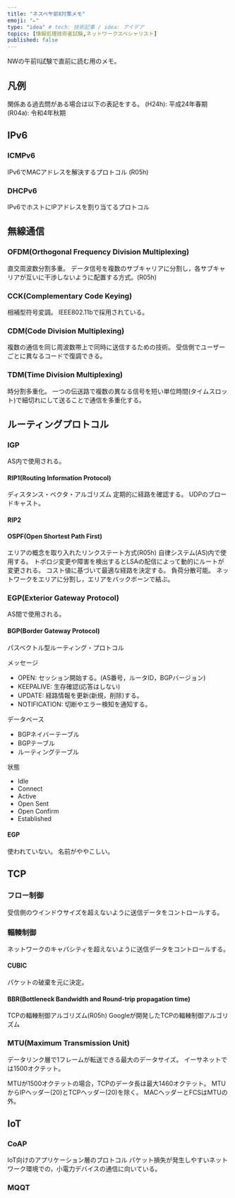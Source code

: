 ```yaml
---
title: "ネスペ午前Ⅱ対策メモ"
emoji: "✏"
type: "idea" # tech: 技術記事 / idea: アイデア
topics: [情報処理技術者試験,ネットワークスペシャリスト]
published: false
---
```


NWの午前Ⅱ試験で直前に読む用のメモ。


## 凡例

関係ある過去問がある場合は以下の表記をする。
(H24h): 平成24年春期
(R04a): 令和4年秋期

## IPv6

### ICMPv6

IPv6でMACアドレスを解決するプロトコル
(R05h)

### DHCPv6

IPv6でホストにIPアドレスを割り当てるプロトコル

## 無線通信

### OFDM(Orthogonal Frequency Division Multiplexing)

直交周波数分割多重。
データ信号を複数のサブキャリアに分割し，各サブキャリアが互いに干渉しないように配置する方式。(R05h)

### CCK(Complementary Code Keying)

相補型符号変調。
IEEE802.11bで採用されている。

### CDM(Code Division Multiplexing)

複数の通信を同じ周波数帯上で同時に送信するための技術。
受信側でユーザーごとに異なるコードで復調できる。

### TDM(Time Division Multiplexing)

時分割多重化。
一つの伝送路で複数の異なる信号を短い単位時間(タイムスロット)で細切れにして送ることで通信を多重化する。

## ルーティングプロトコル

### IGP

AS内で使用される。

#### RIP1(Routing Information Protocol)

ディスタンス・ベクタ・アルゴリズム
定期的に経路を確認する。
UDPのブロードキャスト。

#### RIP2

#### OSPF(Open Shortest Path First)

エリアの概念を取り入れたリンクステート方式(R05h)
自律システム(AS)内で使用する。
トポロジ変更や障害を検出するとLSAの配信によって動的にルートが変更される。
コスト値に基づいて最適な経路を決定する。
負荷分散可能。
ネットワークをエリアに分割し，エリアをバックボーンで結ぶ。

### EGP(Exterior Gateway Protocol)

AS間で使用される。

#### BGP(Border Gateway Protocol)

パスベクトル型ルーティング・プロトコル

メッセージ
- OPEN: セッション開始する。(AS番号，ルータID，BGPバージョン)
- KEEPALIVE: 生存確認(応答はしない)
- UPDATE: 経路情報を更新(新規，削除)する。
- NOTIFICATION: 切断やエラー検知を通知する。

データベース
- BGPネイバーテーブル
- BGPテーブル
- ルーティングテーブル

状態
- Idle
- Connect
- Active
- Open Sent
- Open Confirm
- Established

#### EGP

使われていない。
名前がややこしい。

## TCP

### フロー制御

受信側のウインドウサイズを超えないように送信データをコントロールする。

### 輻輳制御

ネットワークのキャパシティを超えないように送信データをコントロールする。

#### CUBIC

パケットの破棄を元に決定。

#### BBR(Bottleneck Bandwidth and Round-trip propagation time)

TCPの輻輳制御アルゴリズム(R05h)
Googleが開発したTCPの輻輳制御アルゴリズム

### MTU(Maximum Transmission Unit)

データリンク層で1フレームが転送できる最大のデータサイズ。
イーサネットでは1500オクテット。

MTUが1500オクテットの場合，TCPのデータ長は最大1460オクテット。
MTUからIPヘッダー(20)とTCPヘッダー(20)を除く。
MACヘッダーとFCSはMTUの外。


## IoT

### CoAP

IoT向けのアプリケーション層のプロトコル
パケット損失が発生しやすいネットワーク環境での，小電力デバイスの通信に向いている。

### MQQT




